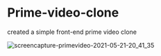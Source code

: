 # Prime-video-clone

created a simple front-end prime video clone

![screencapture-primevideo-2021-05-21-20_41_35](https://user-images.githubusercontent.com/57411085/119353520-9edda280-bcc0-11eb-8c09-0f9c54d8096d.png)
